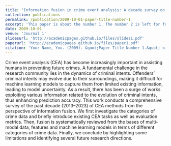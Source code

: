 ```yaml
---
title: "Information fusion in crime event analysis: A decade survey on data, features and models"
collection: publications
permalink: /publication/2009-10-01-paper-title-number-1
excerpt: 'This paper is about the number 1. The number 2 is left for future work.'
date: 2009-10-01
venue: 'Journal 1'
slidesurl: 'http://academicpages.github.io/files/slides1.pdf'
paperurl: 'http://academicpages.github.io/files/paper1.pdf'
citation: 'Your Name, You. (2009). &quot;Paper Title Number 1.&quot; <i>Journal 1</i>. 1(1).'
---
```


Crime event analysis (CEA) has become increasingly important in assisting humans in preventing future crimes. A fundamental challenge in the research community lies in the dynamics of criminal intents. Offenders’ criminal intents may evolve due to their surroundings, making it difficult for machine learning models to capture them from limited existing information, leading to model uncertainty. As a result, there has been a surge of works exploiting various information related to the evolution of criminal intents, thus enhancing prediction accuracy. This work conducts a comprehensive survey of the past decade (2013–2023) of CEA methods from the perspective of information fusion. We first investigate the categories of crime data and briefly introduce existing CEA tasks as well as evaluation metrics. Then, fusion is systematically reviewed from the bases of multi-modal data, features and machine learning models in terms of different categories of crime data. Finally, we conclude by highlighting some limitations and identifying several future research directions.
